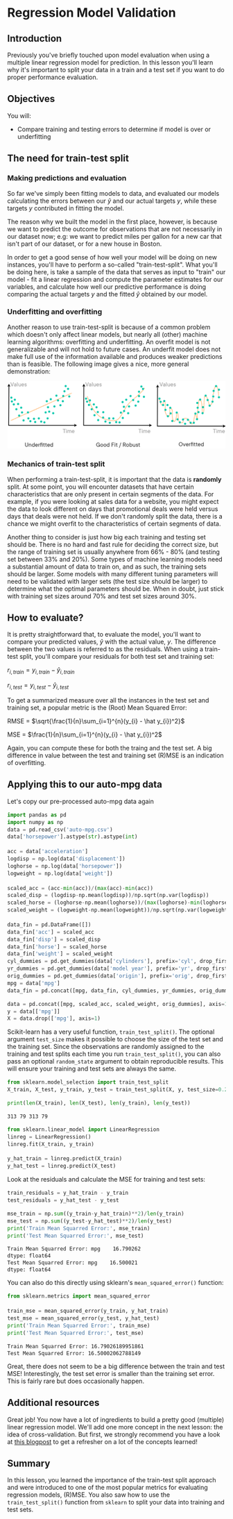
# Regression Model Validation

## Introduction

Previously you've briefly touched upon model evaluation when using a multiple linear regression model for prediction. In this lesson you'll learn why it's important to split your data in a train and a test set if you want to do proper performance evaluation.

## Objectives

You will:
* Compare training and testing errors to determine if model is over or underfitting

## The need for train-test split

### Making predictions and evaluation

So far we've simply been fitting models to data, and evaluated our models calculating the errors between our $\hat y$ and our actual targets $y$, while these targets $y$ contributed in fitting the model.

The reason why we built the model in the first place, however, is because we want to predict the outcome for observations that are not necessarily in our dataset now; e.g: we want to predict miles per gallon for a new car that isn't part of our dataset, or for a new house in Boston.

In order to get a good sense of how well your model will be doing on new instances, you'll have to perform a so-called "train-test-split". What you'll be doing here, is take a sample of the data that serves as input to "train" our model - fit a linear regression and compute the parameter estimates for our variables, and calculate how well our predictive performance is doing comparing the actual targets $y$ and the fitted $\hat y$ obtained by our model.

### Underfitting and overfitting

Another reason to use train-test-split is because of a common problem which doesn't only affect linear models, but nearly all (other) machine learning algorithms: overfitting and underfitting. An overfit model is not generalizable and will not hold to future cases. An underfit model does not make full use of the information available and produces weaker predictions than is feasible. The following image gives a nice, more general demonstration:

<img src='./images/new_overfit_underfit.png'>

### Mechanics of train-test split
When performing a train-test-split, it is important that the data is **randomly** split. At some point, you will encounter datasets that have certain characteristics that are only present in certain segments of the data. For example, if you were looking at sales data for a website, you might expect the data to look different on days that promotional deals were held versus days that deals were not held. If we don't randomly split the data, there is a chance we might overfit to the characteristics of certain segments of data.

Another thing to consider is just how big each training and testing set should be. There is no hard and fast rule for deciding the correct size, but the range of training set is usually anywhere from 66% - 80% (and testing set between 33% and 20%). Some types of machine learning models need a substantial amount of data to train on, and as such, the training sets should be larger. Some models with many different tuning parameters will need to be validated with larger sets (the test size should be larger) to determine what the optimal parameters should be. When in doubt, just stick with training set sizes around 70% and test set sizes around 30%.

## How to evaluate?

It is pretty straightforward that, to evaluate the model, you'll want to compare your predicted values, $\hat y$ with the actual value, $y$. The difference between the two values is referred to as the residuals. When using a train-test split, you'll compare your residuals for both test set and training set:

$r_{i,train} = y_{i,train} - \hat y_{i,train}$ 

$r_{i,test} = y_{i,test} - \hat y_{i,test}$ 

To get a summarized measure over all the instances in the test set and training set, a popular metric is the (Root) Mean Squared Error:

RMSE = $\sqrt{\frac{1}{n}\sum_{i=1}^{n}(y_{i} - \hat y_{i})^2}$

MSE = $\frac{1}{n}\sum_{i=1}^{n}(y_{i} - \hat y_{i})^2$

Again, you can compute these for both the traing and the test set. A big difference in value between the test and training set (R)MSE is an indication of overfitting.

## Applying this to our auto-mpg data

Let's copy our pre-processed auto-mpg data again


```python
import pandas as pd
import numpy as np
data = pd.read_csv('auto-mpg.csv') 
data['horsepower'].astype(str).astype(int)

acc = data['acceleration']
logdisp = np.log(data['displacement'])
loghorse = np.log(data['horsepower'])
logweight = np.log(data['weight'])

scaled_acc = (acc-min(acc))/(max(acc)-min(acc))
scaled_disp = (logdisp-np.mean(logdisp))/np.sqrt(np.var(logdisp))
scaled_horse = (loghorse-np.mean(loghorse))/(max(loghorse)-min(loghorse))
scaled_weight = (logweight-np.mean(logweight))/np.sqrt(np.var(logweight))

data_fin = pd.DataFrame([])
data_fin['acc'] = scaled_acc
data_fin['disp'] = scaled_disp
data_fin['horse'] = scaled_horse
data_fin['weight'] = scaled_weight
cyl_dummies = pd.get_dummies(data['cylinders'], prefix='cyl', drop_first=True)
yr_dummies = pd.get_dummies(data['model year'], prefix='yr', drop_first=True)
orig_dummies = pd.get_dummies(data['origin'], prefix='orig', drop_first=True)
mpg = data['mpg']
data_fin = pd.concat([mpg, data_fin, cyl_dummies, yr_dummies, orig_dummies], axis=1)
```


```python
data = pd.concat([mpg, scaled_acc, scaled_weight, orig_dummies], axis=1)
y = data[['mpg']]
X = data.drop(['mpg'], axis=1)
```

Scikit-learn has a very useful function, `train_test_split()`. The optional argument `test_size` makes it possible to choose the size of the test set and the training set. Since the observations are randomly assigned to the training and test splits each time you run `train_test_split()`, you can also pass an optional `random_state` argument to obtain reproducible results. This will ensure your training and test sets are always the same.  


```python
from sklearn.model_selection import train_test_split
X_train, X_test, y_train, y_test = train_test_split(X, y, test_size=0.2, random_state=42)
```


```python
print(len(X_train), len(X_test), len(y_train), len(y_test))
```

    313 79 313 79



```python
from sklearn.linear_model import LinearRegression
linreg = LinearRegression()
linreg.fit(X_train, y_train)

y_hat_train = linreg.predict(X_train)
y_hat_test = linreg.predict(X_test)
```

Look at the residuals and calculate the MSE for training and test sets:  


```python
train_residuals = y_hat_train - y_train
test_residuals = y_hat_test - y_test
```


```python
mse_train = np.sum((y_train-y_hat_train)**2)/len(y_train)
mse_test = np.sum((y_test-y_hat_test)**2)/len(y_test)
print('Train Mean Squarred Error:', mse_train)
print('Test Mean Squarred Error:', mse_test)
```

    Train Mean Squarred Error: mpg    16.790262
    dtype: float64
    Test Mean Squarred Error: mpg    16.500021
    dtype: float64


You can also do this directly using sklearn's `mean_squared_error()` function: 


```python
from sklearn.metrics import mean_squared_error

train_mse = mean_squared_error(y_train, y_hat_train)
test_mse = mean_squared_error(y_test, y_hat_test)
print('Train Mean Squarred Error:', train_mse)
print('Test Mean Squarred Error:', test_mse)
```

    Train Mean Squarred Error: 16.79026189951861
    Test Mean Squarred Error: 16.50002062788149


Great, there does not seem to be a big difference between the train and test MSE! Interestingly, the test set error is smaller than the training set error. This is fairly rare but does occasionally happen.

## Additional resources

Great job! You now have a lot of ingredients to build a pretty good (multiple) linear regression model. We'll add one more concept in the next lesson: the idea of cross-validation. But first, we strongly recommend you have a look at [this blogpost](https://towardsdatascience.com/linear-regression-in-python-9a1f5f000606) to get a refresher on a lot of the concepts learned!

## Summary 

In this lesson, you learned the importance of the train-test split approach and were introduced to one of the most popular metrics for evaluating regression models, (R)MSE. You also saw how to use the `train_test_split()` function from `sklearn` to split your data into training and test sets. 
